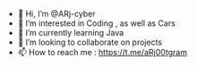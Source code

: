 - 👋 Hi, I’m @ARj-cyber
- 👀 I’m interested in Coding , as well as Cars
- 🌱 I’m currently learning Java
- 💞️ I’m looking to collaborate on projects
- 📫 How to reach me : https://t.me/aRj00tgram

<!---
ARj-cyber/ARj-cyber is a ✨ aRj ✨ repository because its `README.md` (this file) appears on your GitHub profile.
You can click the Preview link to take a look at your changes.
--->
